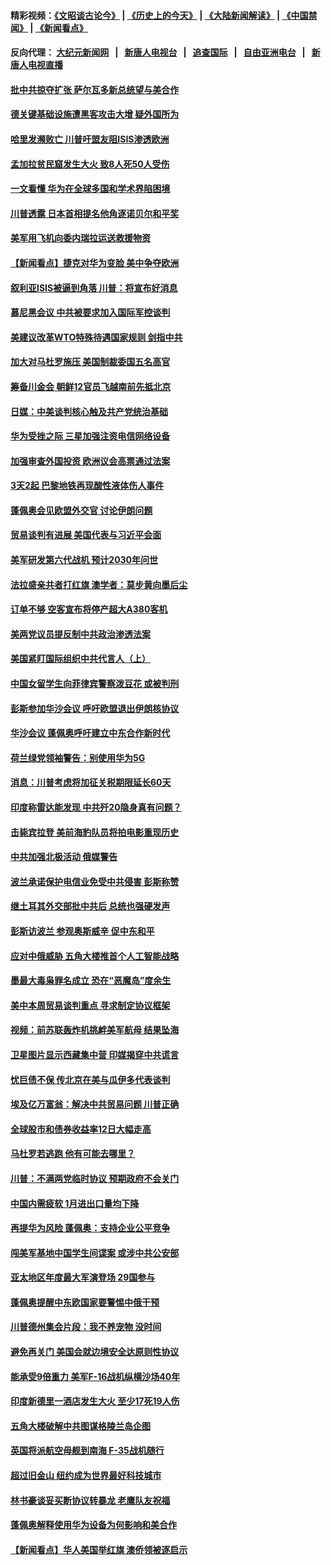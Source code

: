 #### 精彩视频：[《文昭谈古论今》](http://107.191.53.159/wenzhao) | [《历史上的今天》](http://107.191.53.159/today-in-history) | [《大陆新闻解读》](http://107.191.53.159/ntdtv-comedy) | [《中国禁闻》](http://107.191.53.159/ntdtv-news) | [《新闻看点》](http://107.191.53.159/news-insight) 

 #### 反向代理： [大纪元新闻网](http://107.191.53.159:10080/) &nbsp;&nbsp;|&nbsp;&nbsp; [新唐人电视台](http://107.191.53.159:8000/) &nbsp;&nbsp;|&nbsp;&nbsp; [追查国际](http://107.191.53.159:10010/) &nbsp;&nbsp;|&nbsp;&nbsp; [自由亚洲电台](http://107.191.53.159:9800/) &nbsp;&nbsp;|&nbsp;&nbsp; [新唐人电视直播](http://107.191.53.159/) 

#### [批中共掠夺扩张 萨尔瓦多新总统望与美合作](../pages/nsc418/n11050003.md?t=02172137) 

#### [德关键基础设施遭黑客攻击大增 疑外国所为](../pages/nsc418/n11051415.md?t=02172137) 

#### [哈里发濒败亡 川普吁盟友阻ISIS渗透欧洲](../pages/nsc418/n11051146.md?t=02172137) 

#### [孟加拉贫民窟发生大火 致8人死50人受伤](../pages/nsc418/n11051054.md?t=02172137) 

#### [一文看懂 华为在全球多国和学术界陷困境](../pages/nsc418/n11050269.md?t=02172137) 

#### [川普透露 日本首相提名他角逐诺贝尔和平奖](../pages/nsc418/n11050913.md?t=02172137) 

#### [美军用飞机向委内瑞拉运送救援物资](../pages/nsc418/n11050578.md?t=02172137) 

#### [【新闻看点】捷克对华为变脸 美中争夺欧洲](../pages/nsc418/n11050059.md?t=02172137) 

#### [叙利亚ISIS被逼到角落 川普：将宣布好消息](../pages/nsc418/n11050169.md?t=02172137) 

#### [慕尼黑会议 中共被要求加入国际军控谈判](../pages/nsc418/n11049858.md?t=02172137) 

#### [美建议改革WTO特殊待遇国家规则 剑指中共](../pages/nsc418/n11049527.md?t=02172137) 

#### [加大对马杜罗施压 美国制裁委国五名高官](../pages/nsc418/n11048312.md?t=02172137) 

#### [筹备川金会 朝鲜12官员飞越南前先抵北京](../pages/nsc418/n11048304.md?t=02172137) 

#### [日媒：中美谈判核心触及共产党统治基础](../pages/nsc418/n11048165.md?t=02172137) 

#### [华为受挫之际 三星加强注资电信网络设备](../pages/nsc418/n11047783.md?t=02172137) 

#### [加强审查外国投资 欧洲议会高票通过法案](../pages/nsc418/n11048074.md?t=02172137) 

#### [3天2起 巴黎地铁再现酸性液体伤人事件](../pages/nsc418/n11047974.md?t=02172137) 

#### [蓬佩奥会见欧盟外交官 讨论伊朗问题](../pages/nsc418/n11047592.md?t=02172137) 

#### [贸易谈判有进展 美国代表与习近平会面](../pages/nsc418/n11046943.md?t=02172137) 

#### [美军研发第六代战机 预计2030年问世](../pages/nsc418/n11046853.md?t=02172137) 

#### [法拉盛亲共者打红旗 澳学者：莫步黄向墨后尘](../pages/nsc418/n11044321.md?t=02172137) 

#### [订单不够 空客宣布将停产超大A380客机](../pages/nsc418/n11045504.md?t=02172137) 

#### [美两党议员提反制中共政治渗透法案](../pages/nsc418/n11045351.md?t=02172137) 

#### [美国紧盯国际组织中共代言人（上）](../pages/nsc418/n11042844.md?t=02172137) 

#### [中国女留学生向菲律宾警察泼豆花 或被判刑](../pages/nsc418/n11045199.md?t=02172137) 

#### [彭斯参加华沙会议 呼吁欧盟退出伊朗核协议](../pages/nsc418/n11045031.md?t=02172137) 

#### [华沙会议 蓬佩奥呼吁建立中东合作新时代](../pages/nsc418/n11044317.md?t=02172137) 

#### [荷兰绿党领袖警告：别使用华为5G](../pages/nsc418/n11042653.md?t=02172137) 

#### [消息：川普考虑将加征关税期限延长60天](../pages/nsc418/n11044512.md?t=02172137) 

#### [印度称雷达能发现 中共歼20隐身真有问题？](../pages/nsc418/n11044278.md?t=02172137) 

#### [击毙宾拉登 美前海豹队员将拍电影重现历史](../pages/nsc418/n11043977.md?t=02172137) 

#### [中共加强北极活动 俄媒警告](../pages/nsc418/n11042829.md?t=02172137) 

#### [波兰承诺保护电信业免受中共侵害 彭斯称赞](../pages/nsc418/n11042705.md?t=02172137) 

#### [继土耳其外交部批中共后 总统也强硬发声](../pages/nsc418/n11042777.md?t=02172137) 

#### [彭斯访波兰 参观奥斯威辛 促中东和平](../pages/nsc418/n11042477.md?t=02172137) 

#### [应对中俄威胁 五角大楼推首个人工智能战略](../pages/nsc418/n11042470.md?t=02172137) 

#### [墨最大毒枭罪名成立 恐在“恶魔岛”度余生](../pages/nsc418/n11042258.md?t=02172137) 

#### [美中本周贸易谈判重点 寻求制定协议框架](../pages/nsc418/n11041912.md?t=02172137) 

#### [视频：前苏联轰炸机挑衅美军航母 结果坠海](../pages/nsc418/n11041810.md?t=02172137) 

#### [卫星图片显示西藏集中营 印媒揭穿中共谎言](../pages/nsc418/n11041664.md?t=02172137) 

#### [忧巨债不保 传北京在美与瓜伊多代表谈判](../pages/nsc418/n11040772.md?t=02172137) 

#### [埃及亿万富翁：解决中共贸易问题 川普正确](../pages/nsc418/n11040351.md?t=02172137) 

#### [全球股市和债券收益率12日大幅走高](../pages/nsc418/n11040548.md?t=02172137) 

#### [马杜罗若逃跑 他有可能去哪里？](../pages/nsc418/n11040502.md?t=02172137) 

#### [川普：不满两党临时协议 预期政府不会关门](../pages/nsc418/n11040382.md?t=02172137) 

#### [中国内需疲软 1月进出口量均下降](../pages/nsc418/n11040021.md?t=02172137) 

#### [再提华为风险 蓬佩奥：支持企业公平竞争](../pages/nsc418/n11040198.md?t=02172137) 

#### [闯美军基地中国学生间谍案 或涉中共公安部](../pages/nsc418/n11040083.md?t=02172137) 

#### [亚太地区年度最大军演登场 29国参与](../pages/nsc418/n11039999.md?t=02172137) 

#### [蓬佩奥提醒中东欧国家要警惕中俄干预](../pages/nsc418/n11039745.md?t=02172137) 

#### [川普德州集会片段：我不养宠物 没时间](../pages/nsc418/n11039218.md?t=02172137) 

#### [避免再关门 美国会就边境安全达原则性协议](../pages/nsc418/n11039556.md?t=02172137) 

#### [能承受9倍重力 美军F-16战机纵横沙场40年](../pages/nsc418/n11039432.md?t=02172137) 

#### [印度新德里一酒店发生大火 至少17死19人伤](../pages/nsc418/n11039502.md?t=02172137) 

#### [五角大楼破解中共图谋格陵兰岛企图](../pages/nsc418/n11038368.md?t=02172137) 

#### [英国将派航空母舰到南海 F-35战机随行](../pages/nsc418/n11039035.md?t=02172137) 

#### [超过旧金山 纽约成为世界最好科技城市](../pages/nsc418/n11038537.md?t=02172137) 

#### [林书豪谈妥买断协议转暴龙 老鹰队友祝福](../pages/nsc418/n11038662.md?t=02172137) 

#### [蓬佩奥解释使用华为设备为何影响和美合作](../pages/nsc418/n11038282.md?t=02172137) 

#### [【新闻看点】华人美国举红旗 澳侨领被逐启示](../pages/nsc418/n11038210.md?t=02172137) 

